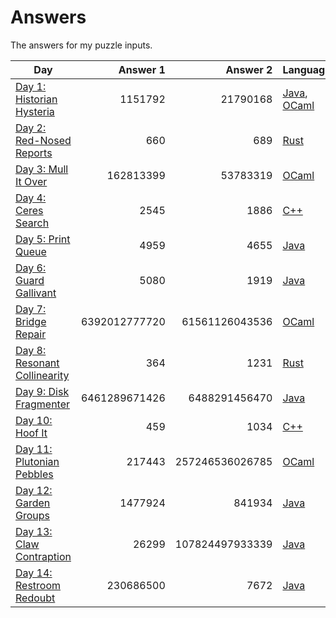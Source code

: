 # Answers

The answers for my puzzle inputs.

| Day                                                                 | Answer 1      | Answer 2        | Languages                        |
| ------------------------------------------------------------------- | -------------:| ---------------:| -------------------------------- |
| [Day 1: Historian Hysteria](https://adventofcode.com/2024/day/1)    |       1151792 |        21790168 | [Java](src/main/java/Day01.java), [OCaml](src/main/ml/day01.ml) |
| [Day 2: Red-Nosed Reports](https://adventofcode.com/2024/day/2)     |           660 |             689 | [Rust](src/main/rs/day02.rs)     |
| [Day 3: Mull It Over](https://adventofcode.com/2024/day/3)          |     162813399 |        53783319 | [OCaml](src/main/ml/day03.ml)    |
| [Day 4: Ceres Search](https://adventofcode.com/2024/day/4)          |          2545 |            1886 | [C++](src/main/cpp/day04.cpp)    |
| [Day 5: Print Queue](https://adventofcode.com/2024/day/5)           |          4959 |            4655 | [Java](src/main/java/Day05.java) |
| [Day 6: Guard Gallivant](https://adventofcode.com/2024/day/6)       |          5080 |            1919 | [Java](src/main/java/Day06.java) |
| [Day 7: Bridge Repair](https://adventofcode.com/2024/day/7)         | 6392012777720 |  61561126043536 | [OCaml](src/main/ml/day07.ml)    |
| [Day 8: Resonant Collinearity](https://adventofcode.com/2024/day/8) |           364 |            1231 | [Rust](src/main/rs/day08.rs)     |
| [Day 9: Disk Fragmenter](https://adventofcode.com/2024/day/9)       | 6461289671426 |   6488291456470 | [Java](src/main/java/Day09.java) |
| [Day 10: Hoof It](https://adventofcode.com/2024/day/10)             |           459 |            1034 | [C++](src/main/cpp/day10.cpp)    |
| [Day 11: Plutonian Pebbles](https://adventofcode.com/2024/day/11)   |        217443 | 257246536026785 | [OCaml](src/main/ml/day11.ml)    |
| [Day 12: Garden Groups](https://adventofcode.com/2024/day/12)       |       1477924 |          841934 | [Java](src/main/java/Day12.java) |
| [Day 13: Claw Contraption](https://adventofcode.com/2024/day/13)    |         26299 | 107824497933339 | [Java](src/main/java/Day13.java) |
| [Day 14: Restroom Redoubt](https://adventofcode.com/2024/day/14)    |     230686500 |            7672 | [Java](src/main/java/Day14.java) |
